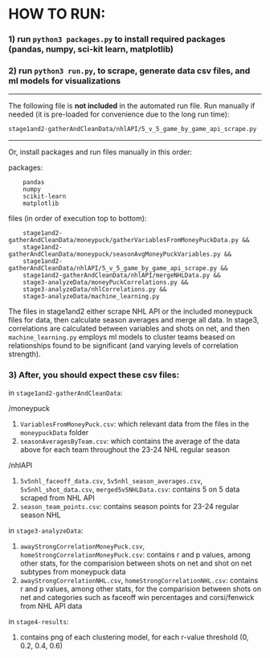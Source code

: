 # HOW TO RUN:

### 1) run `python3 packages.py` to install required packages (pandas, numpy, sci-kit learn, matplotlib)

### 2) run `python3 run.py`, to scrape, generate data csv files, and ml models for visualizations

***

The following file is **not included** in the automated run file. Run manually if needed (it is pre-loaded for convenience due to the long run time):  

```bash
stage1and2-gatherAndCleanData/nhlAPI/5_v_5_game_by_game_api_scrape.py
```
***

Or, install packages and run files manually in this order:

packages: 
```
    pandas 
    numpy 
    scikit-learn
    matplotlib
```
files (in order of execution top to bottom):
```
    stage1and2-gatherAndCleanData/moneypuck/gatherVariablesFromMoneyPuckData.py &&
    stage1and2-gatherAndCleanData/moneypuck/seasonAvgMoneyPuckVariables.py &&
    stage1and2-gatherAndCleanData/nhlAPI/5_v_5_game_by_game_api_scrape.py &&
    stage1and2-gatherAndCleanData/nhlAPI/mergeNHLData.py &&
    stage3-analyzeData/moneyPuckCorrelations.py &&
    stage3-analyzeData/nhlCorrelations.py &&
    stage3-analyzeData/machine_learning.py

```
The files in stage1and2 either scrape NHL API or the included moneypuck files for data, then calculate season averages and merge all data. In stage3, correlations are calculated between variables and shots on net, and then `machine_learning.py` employs ml models to cluster teams beased on relationships found to be significant (and varying levels of correlation strength). 

### 3) After, you should expect these csv files:

in `stage1and2-gatherAndCleanData`:
    
   /moneypuck

   1)    `VariablesFromMoneyPuck.csv`: which  relevant data from the files in the `moneypuckData` folder
   2)    `seasonAveragesByTeam.csv`: which contains the average of the data above for each team throughout the 23-24 NHL regular season

   /nhlAPI
   
   1) `5v5nhl_faceoff_data.csv`, `5v5nhl_season_averages.csv`, `5v5nhl_shot_data.csv`, `merged5v5NHLData.csv`: contains 5 on 5 data scraped from NHL API
   2) `season_team_points.csv`: contains season points for 23-24 regular season NHL

in `stage3-analyzeData`:

   1) `awayStrongCorrelationMoneyPuck.csv`, `homeStrongCorrelationMoneyPuck.csv`: contains r and p values, among other stats, for the comparision between shots on net and shot on net subtypes from moneypuck data
   2) `awayStrongCorrelationNHL.csv`, `homeStrongCorrelationNHL.csv`: contains r and p values, among other stats, for the comparision between shots on net and categories such as faceoff win percentages and corsi/fenwick from NHL API data

in `stage4-results`:

   1) contains png of each clustering model, for each r-value threshold (0, 0.2, 0.4, 0.6)


